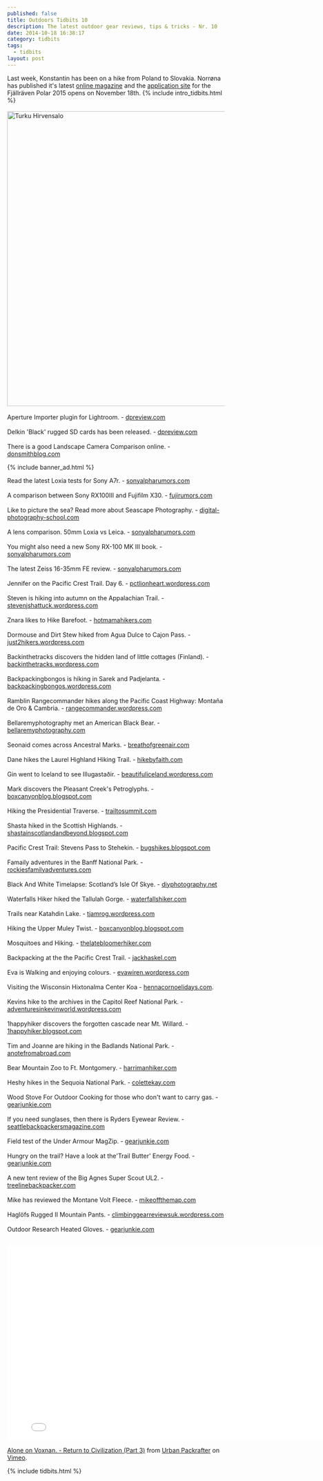 ```yaml
---
published: false
title: Outdoors Tidbits 10
description: The latest outdoor gear reviews, tips & tricks - Nr. 10
date: 2014-10-18 16:38:17
category: tidbits
tags:
  - tidbits
layout: post
---
```

Last week, Konstantin has been on a hike from Poland to Slovakia. Norrøna has published it's latest [online magazine](http://bit.ly/1zgbzr3) and the [application site](http://www.fjallravenpolar.com/) for the Fjällräven Polar 2015 opens on November 18th. {% include intro_tidbits.html %}
<br><br><a href="https://www.flickr.com/photos/90204224@N07/15378920707"><img src="https://c2.staticflickr.com/6/5606/15378920707_35d22b3baa_b.jpg" width="1024" height="683" alt="Turku Hirvensalo"></a><!--more-->
 <br><br>
Aperture Importer plugin for Lightroom. - [dpreview.com](http://www.dpreview.com/articles/7932489009/adobe-releases-new-aperture-importer-plugin-for-lightroom)
<br><br>
Delkin 'Black' rugged SD cards has been released. - [dpreview.com](http://www.dpreview.com/articles/1662951780/delkin-introduces-black-range-of-rugged-sd-cards)
<br><br>
There is a good Landscape Camera Comparison online. - [donsmithblog.com](http://www.donsmithblog.com/2014/10/17/my-landscape-camera-comparison-canon-5dmkiii-fuji-x-t1-and-sony-a7r-and-the-winner-is/)

{% include banner_ad.html %}


Read the latest Loxia tests for Sony A7r. - [sonyalpharumors.com](http://www.sonyalpharumors.com/new-loxia-tests-digglloyd-verybiglobo-dslrmagazine-kasayapa/)
<br><br>
A comparison between Sony RX100III and Fujifilm X30. - [fujirumors.com](http://www.fujirumors.com/sony-rx100iii-vs-fujifilm-x30-which-one-is-the-better-camera-according-to-kai-digitalrev/)
<br><br>
Like to picture the sea? Read more about Seascape Photography. - [digital-photography-school.com](http://digital-photography-school.com/beginners-guide-seascape-photography/)
<br><br>
A lens comparison. 50mm Loxia vs Leica. - [sonyalpharumors.com](http://www.sonyalpharumors.com/50mm-loxia-vs-55mm-fe-and-vs-50mm-leica/)
<br><br>
You might also need a new Sony RX-100 MK III book. - [sonyalpharumors.com](http://www.sonyalpharumors.com/new-sony-rx-100-mk-iii-book-by-gary-friedmann/)
<br><br>
The latest Zeiss 16-35mm FE review. - [sonyalpharumors.com](http://www.sonyalpharumors.com/new-zeiss-16-35mm-fe-review-by-brian-matiash/)
<br><br>
Jennifer on the Pacific Crest Trail. Day 6. - [pctlionheart.wordpress.com](http://pctlionheart.wordpress.com/2014/10/15/day-6-not-barfing-and-not-finding-water)
<br><br>
Steven is hiking into autumn on the Appalachian Trail. - [stevenjshattuck.wordpress.com](http://stevenjshattuck.wordpress.com/2014/10/16/shorter-days-and-longer-nights-hiking-into-autumn-on-the-appalachian-trail)
<br><br>
Znara likes to Hike Barefoot. - [hotmamahikers.com](http://hotmamahikers.com/barefoot-part-2/)
<br><br>
Dormouse and Dirt Stew hiked from Agua Dulce to Cajon Pass. - [just2hikers.wordpress.com](http://just2hikers.wordpress.com/2014/10/16/agua-dulce-to-cajon-pass)<br><br>
Backinthetracks discovers the hidden land of little cottages (Finland). - [backinthetracks.wordpress.com](http://backinthetracks.wordpress.com/2014/10/17/hidden-land-of-little-cottages)
<br><br>
Backpackingbongos is hiking in Sarek and Padjelanta. - [backpackingbongos.wordpress.com](http://backpackingbongos.wordpress.com/2014/10/17/into-the-wild-alone-in-sarek-and-padjelanta-part-five/)
<br><br>
Ramblin Rangecommander hikes along the Pacific Coast Highway: Montaña de Oro & Cambria. - [rangecommander.wordpress.com](http://rangecommander.wordpress.com/2014/10/17/walks-along-the-pacific-coast-highway-montana-de-oro-cambria)
<br><br>
Bellaremyphotography met an American Black Bear. - [bellaremyphotography.com](http://bellaremyphotography.com/2014/10/17/american-black-bear)<br><br>
Seonaid comes across Ancestral Marks. - [breathofgreenair.com](http://breathofgreenair.com/2014/10/15/ancestral-marks)
<br><br>
Dane hikes the Laurel Highland Hiking Trail. - [hikebyfaith.com](http://hikebyfaith.com/2014/10/17/trail-review-laurel-highland-hiking-trail-lhht)
<br><br>
Gin went to Iceland to see Illugastaðir. - [beautifuliceland.wordpress.com](http://beautifuliceland.wordpress.com/2014/10/17/icelandic-road-trip-seal-watching-in-illugastadir)
<br><br>
Mark discovers the Pleasant Creek's Petroglyphs. - [boxcanyonblog.blogspot.com](http://boxcanyonblog.blogspot.com/2014/10/exploring-pleasant-creeks-petroglyphs.html)
<br><br>
Hiking the Presidential Traverse. - [trailtosummit.com](http://trailtosummit.com/autumn-extended-one-day-solo-presidential-traverse/)<br><br>
Shasta hiked in the Scottish Highlands. - [shastainscotlandandbeyond.blogspot.com](http://shastainscotlandandbeyond.blogspot.com/2014/10/the-blind-leading-blind-in-scottish.html)
<br><br>
Pacific Crest Trail: Stevens Pass to Stehekin. - [bugshikes.blogspot.com](http://bugshikes.blogspot.com/2014/09/stevens-pass-to-stehekin.html)
<br><br>
Famaily adventures in the Banff National Park. - [rockiesfamilyadventures.com](http://www.rockiesfamilyadventures.com/2014/10/another-season-of-banff-awesomeness.html)
<br><br>
Black And White Timelapse: Scotland’s Isle Of Skye. - [diyphotography.net](http://www.diyphotography.net/breathtaking-black-white-timelapse-portrait-scotlands-isle-skye/)
<br><br>
Waterfalls Hiker hiked the Tallulah Gorge. - [waterfallshiker.com](http://waterfallshiker.com/2014/10/14/tallulah-gorge-october)
<br><br>
Trails near Katahdin Lake. - [tjamrog.wordpress.com](http://tjamrog.wordpress.com/2014/10/15/walking-trails-near-katahdin-lake-baxter-state-park)
<br><br>
Hiking the Upper Muley Twist. - [boxcanyonblog.blogspot.com](http://boxcanyonblog.blogspot.com/2014/10/upper-muley-twist-part-iia-surreal-semi.html)
<br><br>
Mosquitoes and Hiking. - [thelatebloomerhiker.com](http://thelatebloomerhiker.com/2014/10/14/how-to-win-the-war-on-mosquitoes-when-hiking)<br><br>
Backpacking at the the Pacific Crest Trail. - [jackhaskel.com](http://jackhaskel.com/2014/10/14/backpacking-the-pct-across-desolation-wilderness)
<br><br>
Eva is Walking and enjoying colours. - [evawiren.wordpress.com](http://evawiren.wordpress.com/2014/10/14/walking-and-colours)<br><br>
Visiting the Wisconsin Hixtonalma Center Koa - [hennacornoelidays.com](http://hennacornoelidays.com/2014/10/14/a-cool-fall-destination-hixtonalma-center-koa-wisconsin).<br><br>
Kevins hike to the archives in the Capitol Reef National Park. - [adventuresinkevinworld.wordpress.com](http://adventuresinkevinworld.wordpress.com/2014/10/14/the-archives-capitol-reef-national-park-pt-1)
<br><br>
1happyhiker discovers the forgotten cascade near Mt. Willard. - [1happyhiker.blogspot.com](http://1happyhiker.blogspot.com/2014/10/re-discovering-forgotten-cascade-near.html)<br><br>
Tim and Joanne are hiking in the Badlands National Park. - [anotefromabroad.com](http://anotefromabroad.com/2014/10/14/badlands-national-park-plus-wall-drug-and-a-minuteman-silo)
<br><br>
Bear Mountain Zoo to Ft. Montgomery. - [harrimanhiker.com](http://www.harrimanhiker.com/2014/10/bear-mountain-zoo-to-ft-montgomery.html)
<br><br>
Heshy hikes in the Sequoia National Park. - [colettekay.com](http://colettekay.com/2014/10/14/destination-sequoia-national-park)<br><br>
Wood Stove For Outdoor Cooking for those who don't want to carry gas. - [gearjunkie.com](http://gearjunkie.com/solo-stove-wood-fire-review)
<br><br>
If you need sunglases, then there is Ryders Eyewear Review. - [seattlebackpackersmagazine.com](http://seattlebackpackersmagazine.com/ryders-eyewear-review/)
<br><br>
Field test of the Under Armour MagZip. - [gearjunkie.com](http://gearjunkie.com/under-armour-magzip-field-test)
<br><br>
Hungry on the trail? Have a look at the'Trail Butter' Energy Food. - [gearjunkie.com](http://gearjunkie.com/boggs-trail-butter-review)
<br><br>
A new tent review of the Big Agnes Super Scout UL2. - [treelinebackpacker.com](http://treelinebackpacker.com/2014/10/16/big-agnes-super-scout-ul2-review)
<br><br>
Mike has reviewed the Montane Volt Fleece. - [mikeoffthemap.com](http://mikeoffthemap.com/2014/10/15/gear-review-montane-volt-fleece)
<br><br>
Haglöfs Rugged II Mountain Pants. - [climbinggearreviewsuk.wordpress.com](http://climbinggearreviewsuk.wordpress.com/2014/10/15/haglofs-rugged-ii-mountain-pants)
<br><br>
Outdoor Research Heated Gloves. - [gearjunkie.com](http://gearjunkie.com/outdoor-research-lucent-heated-glove-review)
<br><br>

<iframe src="//player.vimeo.com/video/109053833" width="800" height="450" frameborder="0" webkitallowfullscreen mozallowfullscreen allowfullscreen></iframe> <p><a href="http://vimeo.com/109053833">Alone on Voxnan. - Return to Civilization (Part 3)</a> from <a href="http://vimeo.com/urbanpackrafter">Urban Packrafter</a> on <a href="https://vimeo.com">Vimeo</a>.</p>

{% include tidbits.html %}
